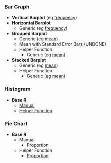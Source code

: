 ### Bar Graph
- **Vertical Barplot** (eg [frequency]([SC]-Descriptive-Analytics/[SC]-Data-Visualisation/[M]-Vertical-Barplot))
- **Horizontal Barplot**
   - Generic (eg [frequency]([SC]-Descriptive-Analytics/[SC]-Data-Visualisation/[M]-Horizontal-Barplot))
- **Grouped Barplot**
    - Generic (eg [mean]([SC]-Descriptive-Analytics/[SC]-Data-Visualisation/[M]-Grouped-Barplot))
    - Mean with Standard Error Bars (UNDONE)
    - Helper Function
      - Generic (eg [mean]([SC]-Descriptive-Analytics/[SC]-Data-Visualisation/[HF]-Grouped-Barplot-&-Frequency-Table))
- **Stacked Barplot**
    - Generic (eg [mean]([SC]-Descriptive-Analytics/[SC]-Data-Visualisation/[M]-Stacked-Barplot))
    - Helper Function
      - Generic (eg [mean]([SC]-Descriptive-Analytics/[SC]-Data-Visualisation/[HF]-Stacked-Barplot-&-Frequency-Table))

### Histogram
- **Base R**
  - [Manual]([SC]-Descriptive-Analytics/[SC]-Data-Visualisation/[M]-Histogram-&-Frequency-Table)
  - [Helper Function]([SC]-Descriptive-Analytics/[SC]-Data-Visualisation/[HF]-Histogram-&-Frequency-Table)

### Pie Chart
- **Base R**
  - Manual
    - Proportion
  - Helper Function
    - [Proportion]([SC]-Descriptive-Analytics/[SC]-Data-Visualisation/[HF]-(Prop)-Pie-Chart-&-Frequency-Table)
